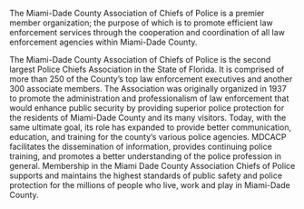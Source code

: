 The Miami-Dade County Association of Chiefs of Police is a premier
member organization; the purpose of which is to promote efficient law
enforcement services through the cooperation and coordination of all law
enforcement agencies within Miami-Dade County.


The Miami-Dade County Association of Chiefs of Police is the second
largest Police Chiefs Association in the State of Florida. It is
comprised of more than 250 of the County’s top law enforcement
executives and another 300 associate members. The Association was
originally organized in 1937 to promote the administration and
professionalism of law enforcement that would enhance public security
by providing superior police protection for the residents of Miami-Dade
County and its many visitors. ​Today, with the same ultimate goal, its
role has expanded to provide better communication, education, and
training for the county’s various police agencies. MDCACP facilitates
the dissemination of information, provides continuing police training,
and promotes a better understanding of the police profession in general.
Membership in the Miami Dade County Association Chiefs of Police
supports and maintains the highest standards of public safety and police
protection for the millions of people who live, work and play in
Miami-Dade County.
